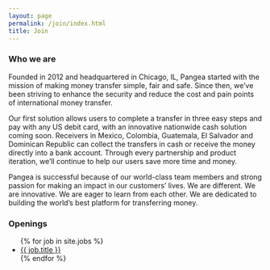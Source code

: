 ```yaml
---
layout: page
permalink: /join/index.html
title: Join
---
```


### Who we are

Founded in 2012 and headquartered in Chicago, IL, Pangea started with the mission of making money transfer simple, fair and safe. Since then, we’ve been striving to enhance the security and reduce the cost and pain points of international money transfer.

Our first solution allows users to complete a transfer in three easy steps and pay with any US debit card, with an innovative nationwide cash solution coming soon. Receivers in Mexico, Colombia, Guatemala, El Salvador and Dominican Republic can collect the transfers in cash or receive the money directly into a bank account. Through every partnership and product iteration, we’ll continue to help our users save more time and money.  

Pangea is successful because of our world-class team members and strong passion for making an impact in our customers’ lives. We are different. We are innovative. We are eager to learn from each other. We are dedicated to building the world’s best platform for transferring money.

### Openings

<ul>
{% for job in site.jobs %}
    <li><a href="{{ job.url }}">{{ job.title }}</a></li>
{% endfor %}
</ul>